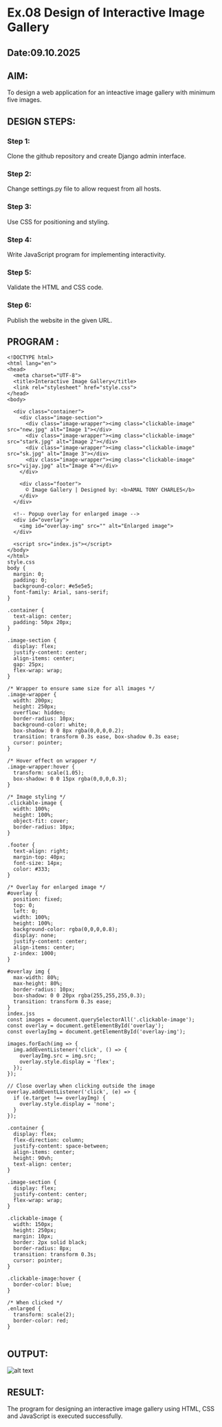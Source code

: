 # Ex.08 Design of Interactive Image Gallery
## Date:09.10.2025

## AIM:
To design a web application for an inteactive image gallery with minimum five images.

## DESIGN STEPS:

### Step 1:
Clone the github repository and create Django admin interface.

### Step 2:
Change settings.py file to allow request from all hosts.

### Step 3:
Use CSS for positioning and styling.

### Step 4:
Write JavaScript program for implementing interactivity.

### Step 5:
Validate the HTML and CSS code.

### Step 6:
Publish the website in the given URL.

## PROGRAM :
```
<!DOCTYPE html>
<html lang="en">
<head>
  <meta charset="UTF-8">
  <title>Interactive Image Gallery</title>
  <link rel="stylesheet" href="style.css">
</head>
<body>

  <div class="container">
    <div class="image-section">
      <div class="image-wrapper"><img class="clickable-image" src="new.jpg" alt="Image 1"></div>
      <div class="image-wrapper"><img class="clickable-image" src="stark.jpg" alt="Image 2"></div>
      <div class="image-wrapper"><img class="clickable-image" src="sk.jpg" alt="Image 3"></div>
      <div class="image-wrapper"><img class="clickable-image" src="vijay.jpg" alt="Image 4"></div>
    </div>

    <div class="footer">
      © Image Gallery | Designed by: <b>AMAL TONY CHARLES</b>
    </div>
  </div>

  <!-- Popup overlay for enlarged image -->
  <div id="overlay">
    <img id="overlay-img" src="" alt="Enlarged image">
  </div>

  <script src="index.js"></script>
</body>
</html>
style.css
body {
  margin: 0;
  padding: 0;
  background-color: #e5e5e5;
  font-family: Arial, sans-serif;
}

.container {
  text-align: center;
  padding: 50px 20px;
}

.image-section {
  display: flex;
  justify-content: center;
  align-items: center;
  gap: 25px;
  flex-wrap: wrap;
}

/* Wrapper to ensure same size for all images */
.image-wrapper {
  width: 200px;
  height: 250px;
  overflow: hidden;
  border-radius: 10px;
  background-color: white;
  box-shadow: 0 0 8px rgba(0,0,0,0.2);
  transition: transform 0.3s ease, box-shadow 0.3s ease;
  cursor: pointer;
}

/* Hover effect on wrapper */
.image-wrapper:hover {
  transform: scale(1.05);
  box-shadow: 0 0 15px rgba(0,0,0,0.3);
}

/* Image styling */
.clickable-image {
  width: 100%;
  height: 100%;
  object-fit: cover;
  border-radius: 10px;
}

.footer {
  text-align: right;
  margin-top: 40px;
  font-size: 14px;
  color: #333;
}

/* Overlay for enlarged image */
#overlay {
  position: fixed;
  top: 0;
  left: 0;
  width: 100%;
  height: 100%;
  background-color: rgba(0,0,0,0.8);
  display: none;
  justify-content: center;
  align-items: center;
  z-index: 1000;
}

#overlay img {
  max-width: 80%;
  max-height: 80%;
  border-radius: 10px;
  box-shadow: 0 0 20px rgba(255,255,255,0.3);
  transition: transform 0.3s ease;
}
index.jss
const images = document.querySelectorAll('.clickable-image');
const overlay = document.getElementById('overlay');
const overlayImg = document.getElementById('overlay-img');

images.forEach(img => {
  img.addEventListener('click', () => {
    overlayImg.src = img.src;
    overlay.style.display = 'flex';
  });
});

// Close overlay when clicking outside the image
overlay.addEventListener('click', (e) => {
  if (e.target !== overlayImg) {
    overlay.style.display = 'none';
  }
});

.container {
  display: flex;
  flex-direction: column;   
  justify-content: space-between; 
  align-items: center;
  height: 90vh;
  text-align: center;
}

.image-section {
  display: flex;
  justify-content: center;
  flex-wrap: wrap;
}

.clickable-image {
  width: 150px;
  height: 250px;
  margin: 10px;
  border: 2px solid black;
  border-radius: 8px;
  transition: transform 0.3s;
  cursor: pointer;
}

.clickable-image:hover {
  border-color: blue;
}

/* When clicked */
.enlarged {
  transform: scale(2);
  border-color: red;
}


```


## OUTPUT:
![alt text](<Screenshot 2025-10-15 161456.png>)
## RESULT:
The program for designing an interactive image gallery using HTML, CSS and JavaScript is executed successfully.
